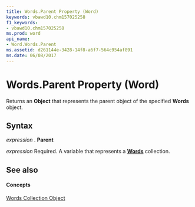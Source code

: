```yaml
---
title: Words.Parent Property (Word)
keywords: vbawd10.chm157025258
f1_keywords:
- vbawd10.chm157025258
ms.prod: word
api_name:
- Word.Words.Parent
ms.assetid: d261144e-3428-14f8-a6f7-564c954af891
ms.date: 06/08/2017
---
```



# Words.Parent Property (Word)

Returns an  **Object** that represents the parent object of the specified **Words** object.


## Syntax

 _expression_ . **Parent**

 _expression_ Required. A variable that represents a **[Words](words-object-word.md)** collection.


## See also


#### Concepts


[Words Collection Object](words-object-word.md)

